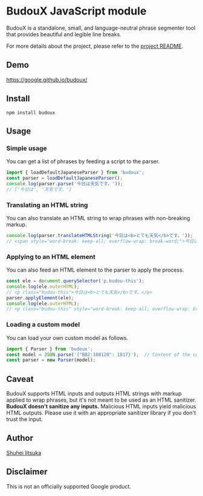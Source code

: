 # BudouX JavaScript module

BudouX is a standalone, small, and language-neutral phrase segmenter tool that provides beautiful and legible line breaks.

For more details about the project, please refer to the [project README](https://github.com/google/budoux/).

## Demo
https://google.github.io/budoux/

## Install
```
npm install budoux
```

## Usage

### Simple usage
You can get a list of phrases by feeding a script to the parser.

```javascript
import { loadDefaultJapaneseParser } from 'budoux';
const parser = loadDefaultJapaneseParser();
console.log(parser.parse('今日は天気です。'));
// ['今日は', '天気です。']
```

### Translating an HTML string
You can also translate an HTML string to wrap phrases with non-breaking markup.
```javascript
console.log(parser.translateHTMLString('今日は<b>とても天気</b>です。'));
// <span style="word-break: keep-all; overflow-wrap: break-word;">今日は<b><wbr>とても<wbr>天気</b>です。</span>
```

### Applying to an HTML element
You can also feed an HTML element to the parser to apply the process.
```javascript
const ele = document.querySelector('p.budou-this');
console.log(ele.outerHTML);
// <p class="budou-this">今日は<b>とても天気</b>です。</p>
parser.applyElement(ele);
console.log(ele.outerHTML);
// <p class="budou-this" style="word-break: keep-all; overflow-wrap: break-word;">今日は<b><wbr>とても<wbr>天気</b>です。</p>
```

### Loading a custom model
You can load your own custom model as follows.
```javascript
import { Parser } from 'budoux';
const model = JSON.parse('{"BB2:108120": 1817}');  // Content of the custom model JSON file.
const parser = new Parser(model);
```

## Caveat
BudouX supports HTML inputs and outputs HTML strings with markup applied to wrap phrases, but it's not meant to be used as an HTML sanitizer. **BudouX doesn't sanitize any inputs.** Malicious HTML inputs yield malicious HTML outputs. Please use it with an appropriate sanitizer library if you don't trust the input.

## Author
[Shuhei Iitsuka](https://tushuhei.com)

## Disclaimer
This is not an officially supported Google product.

